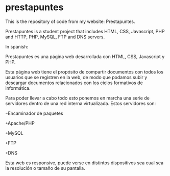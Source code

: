 # prestapuntes
This is the repository of code from my website: Prestapuntes. 

Prestapuntes is a student project that includes HTML, CSS, Javascript, PHP and HTTP, PHP, MySQL, FTP and DNS servers.

In spanish:

Prestapuntes es una página web desarrollada con HTML, CSS, Javascript y PHP.

Esta página web tiene el propósito de compartir documentos con todos los usuarios que se registren en la web, de modo que podamos subir y descargar documentos relacionados con los ciclos formativos de informática.

Para poder llevar a cabo todo esto ponemos en marcha una serie de servidores dentro de una red interna virtualizada. Estos servidores son:

◦Encaminador de paquetes

◦Apache/PHP

◦MySQL

◦FTP

◦DNS

Esta web es responsive, puede verse en distintos dispositivos sea cual sea la resolución o tamaño de su pantalla.
